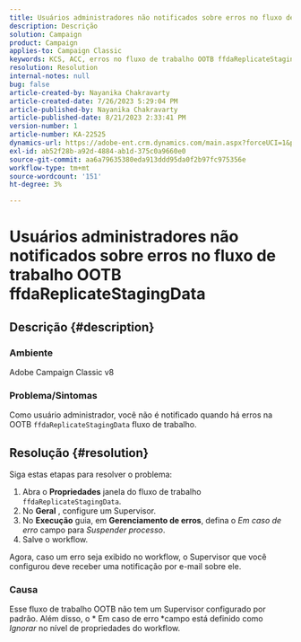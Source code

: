 ```yaml
---
title: Usuários administradores não notificados sobre erros no fluxo de trabalho OOTB ffdaReplicateStagingData
description: Descrição
solution: Campaign
product: Campaign
applies-to: Campaign Classic
keywords: KCS, ACC, erros no fluxo de trabalho OOTB ffdaReplicateStagingData, propriedades do fluxo de trabalho
resolution: Resolution
internal-notes: null
bug: false
article-created-by: Nayanika Chakravarty
article-created-date: 7/26/2023 5:29:04 PM
article-published-by: Nayanika Chakravarty
article-published-date: 8/21/2023 2:33:41 PM
version-number: 1
article-number: KA-22525
dynamics-url: https://adobe-ent.crm.dynamics.com/main.aspx?forceUCI=1&pagetype=entityrecord&etn=knowledgearticle&id=12cf74e5-d92b-ee11-bdf4-6045bd006e5a
exl-id: ab52f28b-a92d-4884-ab1d-375c0a9660e0
source-git-commit: aa6a79635380eda913ddd95da0f2b97fc975356e
workflow-type: tm+mt
source-wordcount: '151'
ht-degree: 3%

---
```


# Usuários administradores não notificados sobre erros no fluxo de trabalho OOTB ffdaReplicateStagingData

## Descrição {#description}


### Ambiente

Adobe Campaign Classic v8

### Problema/Sintomas

Como usuário administrador, você não é notificado quando há erros na OOTB `ffdaReplicateStagingData` fluxo de trabalho.


## Resolução {#resolution}


Siga estas etapas para resolver o problema:

1. Abra o <b>Propriedades</b> janela do fluxo de trabalho `ffdaReplicateStagingData`.
2. No <b>Geral</b> , configure um Supervisor.
3. No <b>Execução</b> guia, em <b>Gerenciamento de erros</b>, defina o *Em caso de erro* campo para *Suspender processo*.
4. Salve o workflow.


Agora, caso um erro seja exibido no workflow, o Supervisor que você configurou deve receber uma notificação por e-mail sobre ele.

### Causa

Esse fluxo de trabalho OOTB não tem um Supervisor configurado por padrão. Além disso, o * Em caso de erro<b> </b>*campo está definido como *Ignorar* no nível de propriedades do workflow.
